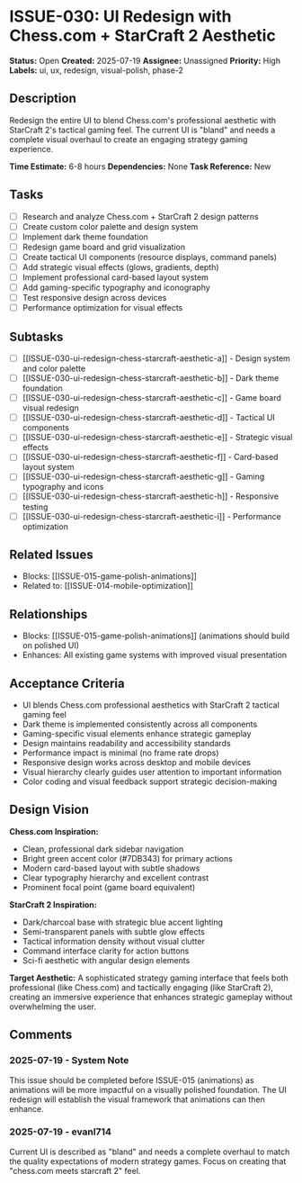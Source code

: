 # ISSUE-030: UI Redesign with Chess.com + StarCraft 2 Aesthetic

**Status:** Open
**Created:** 2025-07-19
**Assignee:** Unassigned
**Priority:** High
**Labels:** ui, ux, redesign, visual-polish, phase-2

## Description

Redesign the entire UI to blend Chess.com's professional aesthetic with StarCraft 2's tactical gaming feel. The current UI is "bland" and needs a complete visual overhaul to create an engaging strategy gaming experience.

**Time Estimate:** 6-8 hours
**Dependencies:** None
**Task Reference:** New

## Tasks

- [ ] Research and analyze Chess.com + StarCraft 2 design patterns
- [ ] Create custom color palette and design system
- [ ] Implement dark theme foundation
- [ ] Redesign game board and grid visualization
- [ ] Create tactical UI components (resource displays, command panels)
- [ ] Add strategic visual effects (glows, gradients, depth)
- [ ] Implement professional card-based layout system
- [ ] Add gaming-specific typography and iconography
- [ ] Test responsive design across devices
- [ ] Performance optimization for visual effects

## Subtasks

- [ ] [[ISSUE-030-ui-redesign-chess-starcraft-aesthetic-a]] - Design system and color palette
- [ ] [[ISSUE-030-ui-redesign-chess-starcraft-aesthetic-b]] - Dark theme foundation
- [ ] [[ISSUE-030-ui-redesign-chess-starcraft-aesthetic-c]] - Game board visual redesign
- [ ] [[ISSUE-030-ui-redesign-chess-starcraft-aesthetic-d]] - Tactical UI components
- [ ] [[ISSUE-030-ui-redesign-chess-starcraft-aesthetic-e]] - Strategic visual effects
- [ ] [[ISSUE-030-ui-redesign-chess-starcraft-aesthetic-f]] - Card-based layout system
- [ ] [[ISSUE-030-ui-redesign-chess-starcraft-aesthetic-g]] - Gaming typography and icons
- [ ] [[ISSUE-030-ui-redesign-chess-starcraft-aesthetic-h]] - Responsive testing
- [ ] [[ISSUE-030-ui-redesign-chess-starcraft-aesthetic-i]] - Performance optimization

## Related Issues

- Blocks: [[ISSUE-015-game-polish-animations]]
- Related to: [[ISSUE-014-mobile-optimization]]

## Relationships

- Blocks: [[ISSUE-015-game-polish-animations]] (animations should build on polished UI)
- Enhances: All existing game systems with improved visual presentation

## Acceptance Criteria

- UI blends Chess.com professional aesthetics with StarCraft 2 tactical gaming feel
- Dark theme is implemented consistently across all components
- Gaming-specific visual elements enhance strategic gameplay
- Design maintains readability and accessibility standards
- Performance impact is minimal (no frame rate drops)
- Responsive design works across desktop and mobile devices
- Visual hierarchy clearly guides user attention to important information
- Color coding and visual feedback support strategic decision-making

## Design Vision

**Chess.com Inspiration:**
- Clean, professional dark sidebar navigation
- Bright green accent color (#7DB343) for primary actions
- Modern card-based layout with subtle shadows
- Clear typography hierarchy and excellent contrast
- Prominent focal point (game board equivalent)

**StarCraft 2 Inspiration:**
- Dark/charcoal base with strategic blue accent lighting
- Semi-transparent panels with subtle glow effects
- Tactical information density without visual clutter
- Command interface clarity for action buttons
- Sci-fi aesthetic with angular design elements

**Target Aesthetic:**
A sophisticated strategy gaming interface that feels both professional (like Chess.com) and tactically engaging (like StarCraft 2), creating an immersive experience that enhances strategic gameplay without overwhelming the user.

## Comments

### 2025-07-19 - System Note

This issue should be completed before ISSUE-015 (animations) as animations will be more impactful on a visually polished foundation. The UI redesign will establish the visual framework that animations can then enhance.

### 2025-07-19 - evanl714

Current UI is described as "bland" and needs a complete overhaul to match the quality expectations of modern strategy games. Focus on creating that "chess.com meets starcraft 2" feel.